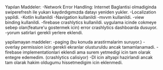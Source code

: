 Yapılan Maddeler: 
-Network Error Handling: Internet Baglantisi olmadiginda swiperefresh ile yukarı kaydırdıgımızda datayı yeniden yukler.
-Localization yapildi.
-Kotlin kullanildi
-Navigation kullanildi
-mvvm kullanildi.
-view binding kullanildi.
-firebase crashlytics kullanildi. uygulama icinde cokmeye sebep olan(feature'u gostermek icin) error crashlytics dashboarda dusuyor.
-yorum satirlari gerekli yerlere eklendi.

yapilamayan maddeler:
-paging (bu konuda arastirmalarim suruyor.)
-overlay permission icin gerekli ekranlar olusturuldu ancak tamamlanamadi.
-firebase implementationlari eklendi ama surem yetmedigi icin tam olarak entegre edemedim. (crashlytics calisiyor)
-DI icin altyapi hazirlandi ancak tam olarak hakim oldugumu hissetmedigim icin eklenmedi.
